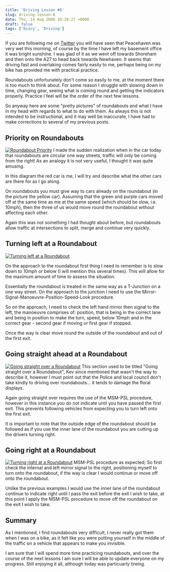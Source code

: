 ```yaml
---
title: 'Driving Lesson #8'
slug: driving-lesson-8
date: Thu, 14 Aug 2008 20:28:27 +0000
draft: false
tags: ['Diary', 'Driving']
---
```


If you are following me on [Twitter](http://twitter.com/richardslater) you will have seen that Peacehaven was very wet this morning, of course by the time I have left my basement office it was bright sunshine. I was glad of it as we went off towards Shoreham and then onto the A27 to head back towards Newhaven. It seems that driving fast and overtaking comes fairly easily to me, perhaps being on my bike has provided me with practical practice.

Roundabouts unfortunately don't come so easily to me, at the moment there is too much to think about. For some reason I struggle with slowing down in time, changing gear, seeing what is coming round and getting the indicators properly. Practice I feel will be the order of the next few lessons.

So anyway here are some "pretty pictures" of roundabouts and what I have in my head with regards to what to do with them. As always this is not intended to be instructional, and it may well be inaccurate, I have had to make corrections to several of my previous posts.

## Priority on Roundabouts

[![](/img/archive/2008/08/roundaboutpriority-259x300.png "Roundabout Priority")](/img/archive/2008/08/roundaboutpriority.png) I made the sudden realization when in the car today that roundabouts are circular one way streets, traffic will only be coming from the right! As an analogy it is not very useful, I thought it was quite amusing.

In this diagram the red car is me, I will try and describe what the other cars are there for as I go along.

On roundabouts you must give way to cars already on the roundabout (in the picture the yellow car). Assuming that the green and purple cars moved off at the same time as me at the same speed (which should be slow, i.e. 10mph), then the three of us would move round the roundabout without affecting each other. 

Again this was not something I had thought about before, but roundabouts allow traffic at intersections to split, merge and continue very quickly.

## Turning left at a Roundabout

[![](/img/archive/2008/08/roundaboutturningleft-259x300.png "Turning left at a Roundabout")](/img/archive/2008/08/roundaboutturningleft.png)

On the approach to the roundabout first thing I need to remember is to slow down to 10mph or below (I will mention this several times). This will allow for the maximum amount of time to assess the situation.

Essentially the roundabout is treated in the same way as a T-Junction on a one way street. On the approach to the junction I need to use the Mirror-Signal-Manoeuvre-Position-Speed-Look procedure.

So on the approach, I need to check the left hand mirror then signal to the left, the manoeuvre comprises of: position, that is being in the correct lane and being in position to make the turn, speed, below 10mph and in the correct gear - second gear if moving or first gear if stopped.

Once the way is clear move round the outside of the roundabout and out of the first exit.

## Going straight ahead at a Roundabout

[![](/img/archive/2008/08/roundaboutstraightover-259x300.png "Going straight over a Roundabout")](/img/archive/2008/08/roundaboutstraightover.png) This section used to be titled "Going straight over a Roundabout", Kev since mentioned that wasn't the way to describe it, however I must point out that the Police and local council don't take kindly to driving over roundabouts... it tends to damage the floral displays.

Again going straight over requires the use of the MSM-PSL procedure, however in this instance you do not indicate until you have passed the first exit. This prevents following vehicles from expecting you to turn left onto the first exit.

It is important to note that the outside edge of the roundabout should be followed as if you use the inner lane of the roundabout you are cutting up the drivers turning right.

## Going right at a Roundabout

[![](/img/archive/2008/08/roundaboutturningright-259x300.png "Turning right at a Roundabout")](/img/archive/2008/08/roundaboutturningright.png) MSM-PSL procedure as expected; So first check the internal and left mirror signal to the right, positioning myself to turn onto the roundabout, if the way is clear I would continue or move off onto the roundabout.

Unlike the previous examples I would use the inner lane of the roundabout continue to indicate right until I pass the exit before the exit I wish to take, at this point I apply the MSM-PSL procedure to move off the roundabout on the exit I wish to take.

## Summary

As I mentioned, I find roundabouts very difficult, I never really got them when I was on a bike, as it felt like you were putting yourself in the middle of the traffic on a vehicle that appears to make you invisible.

I am sure that I will spend more time practicing roundabouts, and over the course of the next lessons I am sure I will be able to update everyone on my progress. Still enjoying it all, although today was particuarly tireing.